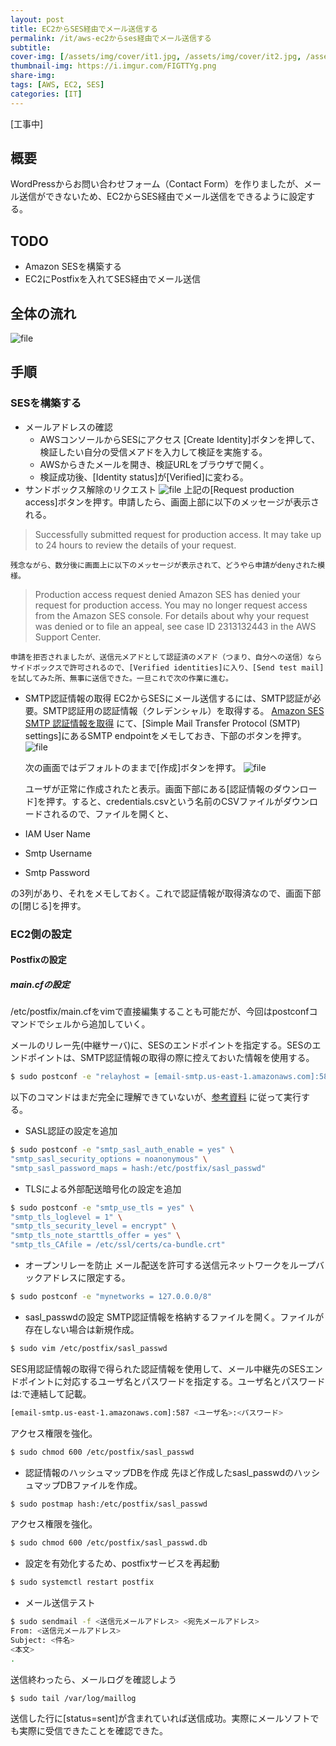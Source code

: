 ```yaml
---
layout: post
title: EC2からSES経由でメール送信する
permalink: /it/aws-ec2からses経由でメール送信する
subtitle: 
cover-img: [/assets/img/cover/it1.jpg, /assets/img/cover/it2.jpg, /assets/img/cover/it3.jpg]
thumbnail-img: https://i.imgur.com/FIGTTYg.png
share-img:
tags: [AWS, EC2, SES]
categories: [IT]
---
```


[工事中]
## 概要
WordPressからお問い合わせフォーム（Contact Form）を作りましたが、メール送信ができないため、EC2からSES経由でメール送信をできるように設定する。

## TODO
* Amazon SESを構築する
* EC2にPostfixを入れてSES経由でメール送信

## 全体の流れ

![file](https://i.imgur.com/FIGTTYg.png)

## 手順
### SESを構築する
* メールアドレスの確認
  * AWSコンソールからSESにアクセス
    [Create Identity]ボタンを押して、検証したい自分の受信メアドを入力して検証を実施する。
  * AWSからきたメールを開き、検証URLをブラウザで開く。
  * 検証成功後、[Identity status]が[Verified]に変わる。
* サンドボックス解除のリクエスト
![file](https://i.imgur.com/TWsXsD2.png)
上記の[Request production access]ボタンを押す。申請したら、画面上部に以下のメッセージが表示される。
>Successfully submitted request for production access. It may take up to 24 hours to review the details of your request.

	残念ながら、数分後に画面上に以下のメッセージが表示されて、どうやら申請がdenyされた模様。
>Production access request denied
Amazon SES has denied your request for production access. You may no longer request access from the Amazon SES console. For details about why your request was denied or to file an appeal, see case ID 2313132443  in the AWS Support Center.

	申請を拒否されましたが、送信元メアドとして認証済のメアド（つまり、自分への送信）ならサイドボックスで許可されるので、[Verified identities]に入り、[Send test mail]を試してみた所、無事に送信できた。一旦これで次の作業に進む。

* SMTP認証情報の取得
EC2からSESにメール送信するには、SMTP認証が必要。SMTP認証用の認証情報（クレデンシャル）を取得する。
[Amazon SES SMTP 認証情報を取得](https://docs.aws.amazon.com/ja_jp/ses/latest/dg/smtp-credentials.html)
にて、[Simple Mail Transfer Protocol (SMTP) settings]にあるSMTP endpointをメモしておき、下部のボタンを押す。
![file](https://i.imgur.com/3EgeDry.png)

	次の画面ではデフォルトのままで[作成]ボタンを押す。
![file](https://i.imgur.com/AkWFtkE.png)

	ユーザが正常に作成されたと表示。画面下部にある[認証情報のダウンロード]を押す。すると、credentials.csvという名前のCSVファイルがダウンロードされるので、ファイルを開くと、
 * IAM User Name
 * Smtp Username
 * Smtp Password
 
 の3列があり、それをメモしておく。これで認証情報が取得済なので、画面下部の[閉じる]を押す。
 
### EC2側の設定
#### Postfixの設定
##### main.cfの設定
/etc/postfix/main.cfをvimで直接編集することも可能だが、今回はpostconfコマンドでシェルから追加していく。

メールのリレー先(中継サーバ)に、SESのエンドポイントを指定する。SESのエンドポイントは、SMTP認証情報の取得の際に控えておいた情報を使用する。
```sh
$ sudo postconf -e "relayhost = [email-smtp.us-east-1.amazonaws.com]:587"
```
以下のコマンドはまだ完全に理解できていないが、[参考資料](https://densan-hoshigumi.com/aws/aws-postfix-ses-send-email) に従って実行する。

* SASL認証の設定を追加
```sh
$ sudo postconf -e "smtp_sasl_auth_enable = yes" \
"smtp_sasl_security_options = noanonymous" \
"smtp_sasl_password_maps = hash:/etc/postfix/sasl_passwd"
```
* TLSによる外部配送暗号化の設定を追加
```sh
$ sudo postconf -e "smtp_use_tls = yes" \
"smtp_tls_loglevel = 1" \
"smtp_tls_security_level = encrypt" \
"smtp_tls_note_starttls_offer = yes" \
"smtp_tls_CAfile = /etc/ssl/certs/ca-bundle.crt"
```
* オープンリレーを防止
メール配送を許可する送信元ネットワークをループバックアドレスに限定する。
```sh
$ sudo postconf -e "mynetworks = 127.0.0.0/8"
```
* sasl_passwdの設定
SMTP認証情報を格納するファイルを開く。ファイルが存在しない場合は新規作成。
```sh
$ sudo vim /etc/postfix/sasl_passwd
```
SES用認証情報の取得で得られた認証情報を使用して、メール中継先のSESエンドポイントに対応するユーザ名とパスワードを指定する。ユーザ名とパスワードは:で連結して記載。
```sh
[email-smtp.us-east-1.amazonaws.com]:587 <ユーザ名>:<パスワード>
```
アクセス権限を強化。
```sh
$ sudo chmod 600 /etc/postfix/sasl_passwd
```
* 認証情報のハッシュマップDBを作成
先ほど作成したsasl_passwdのハッシュマップDBファイルを作成。
```sh
$ sudo postmap hash:/etc/postfix/sasl_passwd
```
アクセス権限を強化。
```sh
$ sudo chmod 600 /etc/postfix/sasl_passwd.db
```
* 設定を有効化するため、postfixサービスを再起動
```sh
$ sudo systemctl restart postfix
```
* メール送信テスト
```sh
$ sudo sendmail -f <送信元メールアドレス> <宛先メールアドレス>
From: <送信元メールアドレス>
Subject: <件名>
<本文>     
.
```
送信終わったら、メールログを確認しよう
```sh
$ sudo tail /var/log/maillog
```
送信した行に[status=sent]が含まれていれば送信成功。実際にメールソフトでも実際に受信できたことを確認できた。
